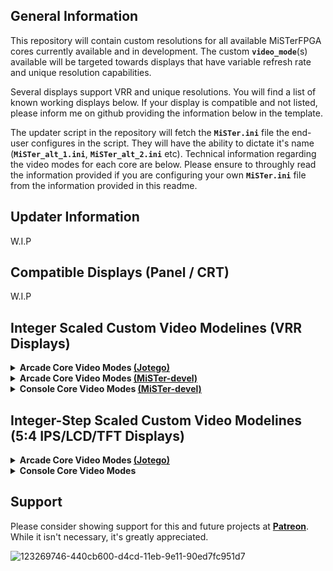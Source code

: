 
## General Information

This repository will contain custom resolutions for all available MiSTerFPGA cores currently available and in development. The custom **`video_mode`**(s) available will be targeted towards displays that have variable refresh rate and unique resolution capabilities.

Several displays support VRR and unique resolutions. You will find a list of known working displays below. If your display is compatible and not listed, please inform me on github providing the information below in the template.

The updater script in the repository will fetch the **`MiSTer.ini`** file the end-user configures in the script. They will have the ability to dictate it's name (**`MiSTer_alt_1.ini`**, **`MiSTer_alt_2.ini`** etc). Technical information regarding the video modes for each core are below. Please ensure to throughly read the information provided if you are configuring your own **`MiSTer.ini`** file from the information provided in this readme.

## Updater Information

W.I.P

## Compatible Displays (Panel / CRT)

W.I.P

## Integer Scaled Custom Video Modelines (VRR Displays)

<details>

<summary><b>Arcade Core Video Modes <a href="https://www.github.com/jotego">(Jotego)</a></b></summary>

## <summary1><b>MiSTer.ini Information</b></summary1>
   
- The default resolution for the **`MiSTer.ini`** should always be **720p**. Change the following default **`video_mode=0`** to set **720p** as your default resolution. If the end-user is generating a pre-configured **`MiSTer.ini`** this will be the default.

- Unless stated below, the default **`MiSTer.ini`** settings for each core will be **`vscale_mode=1`** and **`vsync_adjust=2`**. If the end-user is generating a pre-configured **`MiSTer.ini`** they will have the option to configure **`vsync_adjust`** themselves.

----

## <summary1><b> Capcom CP System Cores</b></summary1>

<blockquote>

- <summary><b> Hardware Information</b></summary>

|Pixel Clock|Refresh Rate|Resolution (Visible)|Pixel Aspect Ratio|Display Aspect Ratio|
|--|--|--|--|--|
**8.00 MHz** | **59.6294 Hz NTSC** | **384x224**| **135:176** | **1280:973**

- <summary><b> VRR Capable Display Modes</b></summary>

|Primary Modelines NTSC|Core|Resolution (Visible)|Resolution (Scaled)|Integer (Scaled)|Resolution (Vert.)|Resolution (Hor.)|
|--|--|--|--|--|--|--|
**`video_mode=1152,48,32,80,896,3,10,13,72580`** | [**jtcps1**] [**jtcps15**] [**jtcps2**] | **384x224**| **1152x896** | **4x** | **896p** | **1152 (3x)**
**`video_mode=1536,48,32,80,1120,3,10,19,117228`** | [**jtcps1**] [**jtcps15**] [**jtcps2**] | **384x224**| **1536x1120** | **5x** | **1120p** | **1536 (4x)**
**`video_mode=1920,48,32,80,1344,3,10,25,172474`** | [**jtcps1**] [**jtcps15**] [**jtcps2**] | **384x224**| **1920x1344** | **6x** | **1344p** | **1920 (5x)**

</blockquote>

----

</details>

<details>

<summary><b>Arcade Core Video Modes <a href="https://github.com/MiSTer-devel">(MiSTer-devel)</a></b></summary>

## <summary1><b>MiSTer.ini Information</b></summary1>
   
- The default resolution for the **`MiSTer.ini`** should always be **720p**. Change the following default **`video_mode=0`** to set **720p** as your default resolution. If the end-user is generating a pre-configured **`MiSTer.ini`** this will be the default.

- Unless stated below, the default **`MiSTer.ini`** settings for each core will be **`vscale_mode=1`** and **`vsync_adjust=2`**. If the end-user is generating a pre-configured **`MiSTer.ini`** they will have the option to configure **`vsync_adjust`** themselves.

----

### W.I.P

----

</details>

<details>

<summary><b>Console Core Video Modes <a href="https://github.com/MiSTer-devel">(MiSTer-devel)</a></b></summary>

## <summary1><b>MiSTer.ini Information</b></summary1>

- The default resolution for the **`MiSTer.ini`** should always be **720p**. Change the following default **`video_mode=0`** to set **720p** as your default resolution. If the end-user is generating a pre-configured **`MiSTer.ini`** this will be the default.- Unless stated below, the default **`MiSTer.ini`** settings for each core will be **`vscale_mode=1`** and **`vsync_adjust=2`**. If the end-user is generating a pre-configured **`MiSTer.ini`** they will have the option to configure **`vsync_adjust`** themselves.

- Below are the correct **`custom aspect ratio`**(s) for each console core. These will be available in the pre-configured **`MiSTer.ini`** file(s). The end user can download pre-configered **`.cfg`** files for each core. This will override any current custom settings. Please ensure to back up your **`.cfg`** files for each console core in **`/media/fat/cfg/`** and apply any setting you previously had.

- If a core has **`Dual Mode=Yes`** below, then there will only be one **`primary video mode`** available as the **FPGA core** supports multiple systems. For aspect ratios, **`custom_aspect_ratio_1=`** will support the primary playable hardware and **`custom_aspect_ratio_2=`** will be for the secondary playable hardware. 

---

### <summary1><b>Console Core Custom Aspect Ratios:</b></summary1> 

- Matching the **vertical resolution** to the modline will tell you which **custom aspect ratios** to utilize if you are configuring your own **`MiSTer.ini`** file.

----

<details>

<summary><b> Primary Custom Aspect Ratios</b></summary>

|Console|Core|Custom Aspect Ratio|Custom Aspect Ratio|Dual Mode|Resolution|
|--|--|--|--|--|--|
**Sega SG-1000** | [**coleco**] | **`custom_aspect_ratio_1=4:3`**| **`custom_aspect_ratio_2=8:7`** | **No** | _**192p**_ |
**Sega Mark III / Sega Master System** | [**sms**] | **`custom_aspect_ratio_1=4:3`**| **N/A** | **Yes** | _**192p**_ |
**Sega Mega Drive / Sega Genesis** | [**genesis**] | **`custom_aspect_ratio_1=64:49`**| **`custom_aspect_ratio_2=32:25`** | **No** | _**224p**_ |
**Sega Game Gear** | [**sms**] | **N/A**| **`custom_aspect_ratio_2=128:105`** | **Yes** | _**144p**_ |
**Sega Mega CD / Sega CD** | [**megacd**] | **`custom_aspect_ratio_1=64:49`**| **`custom_aspect_ratio_2=32:25`** | **No** | _**224p**_ |
**Famicom / Nintendo Entertainment System** | [**nes**] | **`custom_aspect_ratio_1=128:105`**| **`custom_aspect_ratio_2=8:7`** | **No** | _**240p**_ |
**Super Famicom / Super Nintendo** | [**snes**] | **`custom_aspect_ratio_1=64:49`**| **`custom_aspect_ratio_2=8:7`** | **No** | _**224p**_ |

</details>

<details>

<summary><b> Secondary Custom Aspect Ratios</b></summary>

|Console|Core|Custom Aspect Ratio|Custom Aspect Ratio|Dual Mode|Resolution|
|--|--|--|--|--|--|
**Famicom / Nintendo Entertainment System** | [**nes**] | **`custom_aspect_ratio_1=64:49`**| **`custom_aspect_ratio_2=8:7`** | **No** | _**224p**_ |
**Super Famicom / Super Nintendo** | [**snes**] | **`custom_aspect_ratio_1=128:105`**| **`custom_aspect_ratio_2=8:7`** | **No** | _**240p**_ |

</details>

----

### **Console Core Custom Video Modes:**

- Utilize the **`Primary Modelines`** for **`dual mode`** **console cores** listed below with the **custom aspect ratios** provided above. If you compile your own console core(s), you can utilize Secondary Modelines as well. In the future, I will have a tutorial for compiling if a core supports more than one resolution or piece of hardware. 

----

<details>

_<summary><b>Sega Hardware</b></summary>_

## <summary1><b> Sega SG-1000</b></summary1>

<blockquote>

- <summary><b> Hardware Information</b></summary>

|Pixel Clock|Refresh Rate|Resolution (Visible)|Pixel Aspect Ratio|Display Aspect Ratio|
|--|--|--|--|--|
**5.37 MHz** | **59.922751013551 Hz NTSC** | **256x192**| **8:7** | **32:21**

- <summary><b> VRR Capable Display Modes</b></summary>

|Primary Modelines NTSC|Core|Resolution (Visible)|Resolution (Scaled)|Integer (Scaled)|Resolution (Vert.)|Resolution (Hor.)|
|--|--|--|--|--|--|--|
**`video_mode=1280,48,32,80,960,3,4,21,85363`** | [**coleco**] | **256x192**| **1280x960** | **5x** | **960p** | **1280 (5x)**
**`video_mode=1536,48,32,80,1152,3,4,26,120586`** | [**coleco**] | **256x192**| **1536x1152** | **6x** | **1152p** | **1536 (6x)**
**`video_mode=1792,48,32,80,1344,3,4,32,161977`** | [**coleco**] | **256x192**| **1792x1344** | **7x** | **1344p** | **1792 (7x)**

</blockquote>

## <summary1><b> Sega Mark III / Sega Master System (Sega SG-1000 Compatible)</b></summary1>

<blockquote>

- <summary><b> Hardware Information</b></summary>

|Pixel Clock|Refresh Rate|Resolution (Visible)|Pixel Aspect Ratio|Display Aspect Ratio|
|--|--|--|--|--|
**5.37 MHz** | **59.922751013551 Hz NTSC** | **256x192**| **8:7** | **32:21**

- <summary><b> VRR Capable Display Modes</b></summary>

|Primary Modelines NTSC|Core|Resolution (Visible)|Resolution (Scaled)|Integer (Scaled)|Resolution (Vert.)|Resolution (Hor.)|Dual Mode|
|--|--|--|--|--|--|--|--|
**`video_mode=1536,48,32,80,1152,3,4,26,120586`** | [**sms**] | **256x192**| **1536x1152** | **6x** | **1152p** | **1536 (6x)** | **Yes**

|Secondary Modelines NTSC|Core|Resolution (Visible)|Resolution (Scaled)|Integer (Scaled)|Resolution (Vert.)|Resolution (Hor.)|Dual Mode|
|--|--|--|--|--|--|--|--|
**`video_mode=1280,48,32,80,960,3,4,21,85363`** | [**sms**] | **256x192**| **1280x960** | **5x** | **960p** | **1280 (5x)** | **No**
**`video_mode=1792,48,32,80,1344,3,4,32,161977`** | [**sms**] | **256x192**| **1792x1344** | **7x** | **1344p** | **1792 (7x)** | **No**

</blockquote>

## <summary1><b> Sega Mega Drive / Sega Genesis</b></summary1>

<blockquote>

- <summary><b> Hardware Information</b></summary>

|Pixel Clock|Refresh Rate|Resolution (Visible)|Pixel Aspect Ratio|Display Aspect Ratio|
|--|--|--|--|--|
**6.71 MHz** | **59.922751013551 Hz NTSC** | **320x224**| **32:25** | **64:49**
**5.37 MHz** | **59.922751013551 Hz NTSC** | **256x224**| **8:7** | **64:49**

- <summary><b> VRR Capable Display Modes</b></summary>

|Primary Modelines NTSC|Core|Resolution (Visible)|Resolution (Scaled)|Integer (Scaled)|Resolution (Vert.)|Resolution (Hor.)|
|--|--|--|--|--|--|--|
**`video_mode=1280,48,32,80,896,3,10,13,79661`** | [**genesis**] | **320x224**| **1280x896** | **4x** | **896p** | **1280 (4x)**
**`video_mode=1600,48,32,80,1120,3,10,19,121651`** | [**genesis**] | **320x224**| **1600x1120** | **5x** | **1120p** | **1600 (5x)**
**`video_mode=1920,48,32,80,1344,3,10,26,172598`** | [**genesis**] | **320x224**| **1920x1344** | **6x** | **1344p** | **1920 (6x)**

|Secondary Modelines NTSC|Core|Resolution (Visible)|Resolution (Scaled)|Integer (Scaled)|Resolution (Vert.)|Resolution (Hor.)|
|--|--|--|--|--|--|--|
**`video_mode=1024,48,32,80,896,3,10,13,65499`** | [**genesis**] | **256x224**| **1024x896** | **4x** | **896p** | **1024 (4x)**
**`video_mode=1280,48,32,80,1120,3,10,19,99533`** | [**genesis**] | **256x224**| **1280x1120** | **5x** | **1120p** | **1280 (5x)**
**`video_mode=1536,48,32,80,1344,3,10,26,140734`** | [**genesis**] | **256x224**| **1536x1344** | **6x** | **1344p** | **1536 (6x)**

</blockquote>

## <summary1><b> Sega Game Gear</b></summary1>

<blockquote>

- <summary><b> Hardware Information</b></summary>

|Pixel Clock|Refresh Rate|Resolution (Visible)|Pixel Aspect Ratio|Display Aspect Ratio|
|--|--|--|--|--|
**5.37 MHz** | **59.922751013551 Hz NTSC** | **160x144**| **8:7** | **128:105**

- <summary><b> VRR Capable Display Modes</b></summary>

|Primary Modelines NTSC|Core|Resolution (Visible)|Resolution (Scaled)|Integer (Scaled)|Resolution (Vert.)|Resolution (Hor.)|Dual Mode|
|--|--|--|--|--|--|--|--|
**`video_mode=1536,48,32,80,1152,3,4,26,120586`** | [**sms**] | **160x144**| **1536x1152** | **8x** | **1152p** | **1536 (9.6x)** | **Yes**

|Secondary Modelines NTSC|Core|Resolution (Visible)|Resolution (Scaled)|Integer (Scaled)|Resolution (Vert.)|Resolution (Hor.)|Dual Mode|
|--|--|--|--|--|--|--|--|
**`video_mode=1120,48,32,80,1008,3,10,16,79642`** | [**sms**] | **160x144**| **1120x1008** | **7x** | **1008p** | **1120 (7x)** | **No**
**`video_mode=1280,48,32,80,1152,3,10,20,102384`** | [**sms**] | **160x144**| **1280x1152** | **8x** | **1152p** | **1280 (8x)** | **No**
**`video_mode=1440,48,32,80,1296,3,10,24,127968`** | [**sms**] | **160x144**| **1440x1296** | **9x** | **1296p** | **1440 (9x)** | **No**
**`video_mode=1600,48,32,80,1440,3,10,28,156394`** | [**sms**] | **160x144**| **1600x1440** | **10x** | **1440p** | **1600 (9x)** | **No**

</blockquote>

## <summary1><b> Sega Mega CD / Sega CD</b></summary1>

<blockquote>

- <summary><b> Hardware Information</b></summary>

|Pixel Clock|Refresh Rate|Resolution (Visible)|Pixel Aspect Ratio|Display Aspect Ratio|
|--|--|--|--|--|
**6.711647 MHz** | **59.922751013551 Hz NTSC** | **320x224**| **32:25** | **64:49**

- <summary><b> VRR Capable Display Modes</b></summary>

|Primary Modelines NTSC|Core|Resolution (Visible)|Resolution (Scaled)|Integer (Scaled)|Resolution (Vert.)|Resolution (Hor.)|
|--|--|--|--|--|--|--|
**`video_mode=1280,48,32,80,896,3,10,13,79661`** | [**megacd**] | **320x224**| **1280x896** | **4x** | **896p** | **1280 (4x)**
**`video_mode=1600,48,32,80,1120,3,10,19,121651`** | [**megacd**] | **320x224**| **1600x1120** | **5x** | **1120p** | **1600 (5x)**
**`video_mode=1920,48,32,80,1344,3,10,26,172598`** | [**megacd**] | **320x224**| **1920x1344** | **6x** | **1344p** | **1920 (6x)**

</blockquote>

----

</details>

<details>

_<summary><b>Nintendo Hardware</b></summary>_

## <summary1><b> Nintendo Famicom (Family Computer) / Nintendo NES (Nintendo Entertainment System)</b></summary1>

<blockquote>

- <summary><b> Hardware Information</b></summary>

|Pixel Clock|Refresh Rate|Resolution (Visible)|Pixel Aspect Ratio|Display Aspect Ratio|
|--|--|--|--|--|
**5.37 MHz** | **60.098813897441 Hz NTSC** | **256x240**| **8:7** | **128:105**
**5.37 MHz** | **60.098813897441 Hz NTSC** | **256x224**| **8:7** | **64:49**

- <summary><b> VRR Capable Display Modes</b></summary>

|Primary Modelines NTSC|Core|Resolution (Visible)|Resolution (Scaled)|Integer (Scaled)|Resolution (Vert.)|Resolution (Hor.)|
|--|--|--|--|--|--|--|
**`video_mode=1280,48,32,80,960,3,4,21,85363`** | [**nes**] | **256x240**| **1280x960** | **4x** | **960p** | **1280 (5x)**
**`video_mode=1536,48,32,80,1200,3,10,22,125674`** | [**nes**] | **256x240**| **1536x1200** | **5x** | **1200p** | **1536 (6x)**
**`video_mode=1792,48,32,80,1440,3,10,28,173455`** | [**nes**] | **256x240**| **1792x1440** | **6x** | **1440p** | **1792 (7x)**

- _<b>Utilize the **`Secondary Modelines`** below if you enable **`Hide Overscan: Yes`** in the **`MiSTer OSD`** and **`Mask Edges: Auto`** in the **NES core**</b>._

|Secondary Modelines NTSC|Core|Resolution (Visible)|Resolution (Scaled)|Integer (Scaled)|Resolution (Vert.)|Resolution (Hor.)|
|--|--|--|--|--|--|--|
**`video_mode=1280,48,32,80,896,3,10,13,79661`** | [**nes**] | **256x224**| **1280x896** | **4x** | **896p** | **1280 (5x)**
**`video_mode=1536,48,32,80,1120,3,10,19,117228`** | [**nes**] | **256x224**| **1536x1120** | **5x** | **1120p** | **1536 (6x)**
**`video_mode=1792,48,32,80,1344,3,4,32,161977`** | [**nes**] | **256x224**| **1792x1344** | **6x** | **1344p** | **1792 (7x)**

</blockquote>

## <summary1><b> Super Famicom / Super Nintendo</b></summary1>

<blockquote>

- <summary><b> Hardware Information</b></summary>

|Pixel Clock|Refresh Rate|Resolution (Visible)|Pixel Aspect Ratio|Display Aspect Ratio|
|--|--|--|--|--|
**5.37 MHz** | **60.098813897441 Hz NTSC** | **256x224 / 256x240**| **8:7** | **64:49**
**10.47 MHz** | **60.098813897441 Hz NTSC** | **512x224 / 512x240**| **16:7** | **128:105**

- <summary><b> VRR Capable Display Modes</b></summary>

|Primary Modelines NTSC|FPGA Core|Resolution (Visible)|Resolution (Scaled)|Integer (Scaled)|Resolution (Vert.)|Resolution (Hor.)|
|--|--|--|--|--|--|--|
**`video_mode=1280,48,32,80,896,3,10,13,79661`** | [**snes**] | **256x224**| **1280x896** | **4x** | **896p** | **1280 (5x)** 
**`video_mode=1536,48,32,80,1120,3,10,19,117228`** | [**snes**] | **256x224**| **1536x1120** | **5x** | **1120p** | **1536 (6x)** 
**`video_mode=1792,48,32,80,1344,3,4,32,161977`** | [**snes**] | **256x224**| **1792x1344** | **6x** | **1344p** | **1792 (7x)**

|Secondary Modelines NTSC|FPGA Core|Resolution (Visible)|Resolution (Scaled)|Integer (Scaled)|Resolution (Vert.)|Resolution (Hor.)| 
|--|--|--|--|--|--|--|
**`video_mode=1280,48,32,80,960,3,4,21,85363`** | [**snes**] | **256x240**| **1280x960** | **4x** | **960p** | **1280 (5x)** 
**`video_mode=1536,48,32,80,1200,3,10,22,125674`** | [**snes**] | **256x240**| **1536x1200** | **5x** | **1200p** | **1536 (6x)** 
**`video_mode=1792,48,32,80,1440,3,10,28,173455`** | [**snes**] | **256x240**| **1792x1440** | **6x** | **1440p** | **1792 (7x)** 

</blockquote>

----

</details>

----

</details>


## Integer-Step Scaled Custom Video Modelines (5:4 IPS/LCD/TFT Displays)

<details>

<summary><b>Arcade Core Video Modes <a href="https://www.github.com/jotego">(Jotego)</a></b></summary>

## <summary1><b>General Information</b></summary1>

- Designed for **5:4 IPS/LCD/TFT** displays with a native resolution of **1280x1024**. Do not use these **`video_mode`**(s) with common **VGA CRT** monitors with the same native resolution.

## <summary1><b>MiSTer.ini Information</b></summary1>

- The default resolution for the **`MiSTer.ini`** should always be **720p**. Change the following default **`video_mode=0`** to set **720p** as your default resolution. If the end-user is generating a pre-configured **`MiSTer.ini`** this will be the default.

- Unless stated below, the default **`MiSTer.ini`** settings for each core will be **`vscale_mode=1`** and **`vsync_adjust=2`**. If the end-user is generating a pre-configured **`MiSTer.ini`** they will have the option to configure **`vsync_adjust`** themselves.

## <summary1><b> Capcom CP System Cores</b></summary1>

<blockquote>

- <summary><b> Hardware Information</b></summary>

|Pixel Clock|Refresh Rate|Resolution (Visible)|Pixel Aspect Ratio|Display Aspect Ratio|
|--|--|--|--|--|
**8.00 MHz** | **59.6294 Hz NTSC** | **384x224**| **135:176** | **1280:973**

- <summary><b> VRR Capable Display Modes</b></summary>

|Primary Modeline NTSC|Core|Resolution (Visible)|Resolution (Scaled)|Integer (Scaled)|Resolution (Vert.)|Resolution (Hor.)|**vscale_mode**|
|--|--|--|--|--|--|--|--|
**`video_mode=1248,48,32,80,1008,3,10,16,87606`** | [**jtcps1**] [**jtcps15**] [**jtcps2**] | **384x224**| **1248x1008** | **4.5x** | **1008p** | **1248 (3.25x)** | **3**

</blockquote>

</details>

<details>

 <summary><b>Console Core Video Modes</b></summary>

## <summary1><b>General Information</b></summary1>

- Designed for **5:4 IPS/LCD/TFT** displays with a native resolution of **1280x1024**. Do not use these **`video_mode`**(s) with common **VGA CRT** monitors with the same native resolution.

## <summary1><b>MiSTer.ini Information</b></summary1>

- The default resolution for the **`MiSTer.ini`** should always be **720p**. Change the following default **`video_mode=0`** to set **720p** as your default resolution. If the end-user is generating a pre-configured **`MiSTer.ini`** this will be the default.

- Unless stated below, the default **`MiSTer.ini`** settings for each core will be **`vscale_mode=1`** and **`vsync_adjust=2`**. If the end-user is generating a pre-configured **`MiSTer.ini`** they will have the option to configure **`vsync_adjust`** themselves.

## <summary1><b> Sega Mega Drive / Sega Genesis</b></summary1>

<blockquote>

- <summary><b> Hardware Information</b></summary>

|Pixel Clock|Refresh Rate|Resolution (Visible)|Pixel Aspect Ratio|Display Aspect Ratio|
|--|--|--|--|--|
**6.71 MHz** | **59.922751013551 Hz NTSC** | **320x224**| **32:25** | **64:49**
**5.37 MHz** | **59.922751013551 Hz NTSC** | **256x224**| **8:7** | **64:49**

- <summary><b> VRR Capable Display Modes</b></summary>

|Primary Modeline NTSC|Core|Resolution (Visible)|Resolution (Scaled)|Integer (Scaled)|Resolution (Vert.)|Resolution (Hor.)|**vscale_mode**|
|--|--|--|--|--|--|--|--|
**`video_mode=1280,48,32,80,1008,3,10,16,89597`** | [**genesis**] | **320x224**| **1280x1008** | **4.5x** | **1008p** | **1280 (4x)** | **2**

|Secondary Modeline NTSC|Core|Resolution (Visible)|Resolution (Scaled)|Integer (Scaled)|Resolution (Vert.)|Resolution (Hor.)|**vscale_mode**|
|--|--|--|--|--|--|--|--|
**`video_mode=1280,48,32,80,1008,3,10,16,89597`** | [**genesis**] | **256x224**| **1280x1008** | **4.5x** | **1008p** | **1280 (5x)** | **2**

</blockquote>

## <summary1><b> Super Famicom / Super Nintendo</b></summary1>

<blockquote>

- <summary><b> Hardware Information</b></summary>

|Pixel Clock|Refresh Rate|Resolution (Visible)|Pixel Aspect Ratio|Display Aspect Ratio|
|--|--|--|--|--|
**5.37 MHz** | **60.098813897441 Hz NTSC** | **256x224 / 256x240**| **8:7** | **64:49**
**10.47 MHz** | **60.098813897441 Hz NTSC** | **512x224 / 512x240**| **16:7** | **128:105**

- <summary><b> VRR Capable Display Modes</b></summary>

|Primary Modeline NTSC|FPGA Core|Resolution (Visible)|Resolution (Scaled)|Integer (Scaled)|Resolution (Vert.)|Resolution (Hor.)|**vscale_mode**|
|--|--|--|--|--|--|--|--|
**`video_mode=1280,48,32,80,1008,3,10,16,89597`** | [**snes**] | **256x224**| **1280x1008** | **4.5x** | **1008p** | **1280 (5x)** | **2**

|Secondary Modeline NTSC|FPGA Core|Resolution (Visible)|Resolution (Scaled)|Integer (Scaled)|Resolution (Vert.)|Resolution (Hor.)|**vscale_mode**|
|--|--|--|--|--|--|--|--|
**`video_mode=1280,48,32,80,960,3,4,21,85363`** | [**snes**] | **256x240**| **1280x960** | **4x** | **960p** | **1280 (5x)** | **2**

</blockquote>

</details>

## Support

Please consider showing support for this and future projects at **[Patreon](https://www.patreon.com/atrac17)**. While it isn't necessary, it's greatly appreciated.

![123269746-440cb600-d4cd-11eb-9e11-90ed7fc951d7](https://user-images.githubusercontent.com/32810066/123511968-b529a600-d652-11eb-9cd5-ca45d16e81a5.png)
